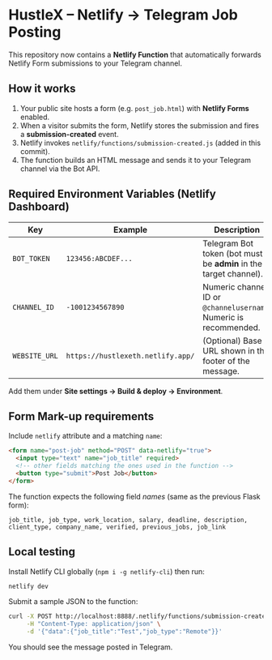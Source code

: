 # HustleX – Netlify → Telegram Job Posting

This repository now contains a **Netlify Function** that automatically forwards Netlify Form submissions to your Telegram channel.

## How it works

1. Your public site hosts a form (e.g. `post_job.html`) with **Netlify Forms** enabled.
2. When a visitor submits the form, Netlify stores the submission and fires a **submission-created** event.
3. Netlify invokes `netlify/functions/submission-created.js` (added in this commit).
4. The function builds an HTML message and sends it to your Telegram channel via the Bot API.

## Required Environment Variables (Netlify Dashboard)

| Key         | Example                    | Description                                   |
|-------------|----------------------------|-----------------------------------------------|
| `BOT_TOKEN` | `123456:ABCDEF...`         | Telegram Bot token (bot must be **admin** in the target channel). |
| `CHANNEL_ID`| `-1001234567890`           | Numeric channel ID or `@channelusername`. Numeric is recommended. |
| `WEBSITE_URL` | `https://hustlexeth.netlify.app/` | (Optional) Base URL shown in the footer of the message. |

Add them under **Site settings → Build & deploy → Environment**.

## Form Mark-up requirements

Include `netlify` attribute and a matching `name`:

```html
<form name="post-job" method="POST" data-netlify="true">
  <input type="text" name="job_title" required>
  <!-- other fields matching the ones used in the function -->
  <button type="submit">Post Job</button>
</form>
```

The function expects the following field *names* (same as the previous Flask form):

```
job_title, job_type, work_location, salary, deadline, description,
client_type, company_name, verified, previous_jobs, job_link
```

## Local testing

Install Netlify CLI globally (`npm i -g netlify-cli`) then run:

```bash
netlify dev
```

Submit a sample JSON to the function:

```bash
curl -X POST http://localhost:8888/.netlify/functions/submission-created \
     -H "Content-Type: application/json" \
     -d '{"data":{"job_title":"Test","job_type":"Remote"}}'
```

You should see the message posted in Telegram.
